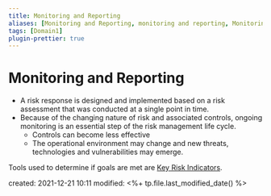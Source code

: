 ```yaml
---
title: Monitoring and Reporting
aliases: [Monitoring and Reporting, monitoring and reporting, Monitoring, monitoring, reporting, Reporting]
tags: [Domain1]
plugin-prettier: true
---
```


# Monitoring and Reporting

- A risk response is designed and implemented based on a risk assessment that was conducted at a single point in time.
- Because of the changing nature of risk and associated controls, ongoing monitoring is an essential step of the risk management life cycle.
	- Controls can become less effective
	- The operational environment may change and new threats, technologies and vulnerabilities may emerge.

Tools used to determine if goals are met are [Key Risk Indicators](Key%20Risk%20Indicators).



created: 2021-12-21 10:11
modified: <%+ tp.file.last_modified_date() %>
